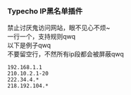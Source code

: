 ### Typecho IP黑名单插件

禁止讨厌鬼访问网站，眼不见心不烦~  
一行一个，支持规则qwq  
以下是例子qwq  
不要留空行，不然所有ip段都会被屏蔽qwq  

```
192.168.1.1
210.10.2.1-20
222.34.4.*
218.192.104.*
```
